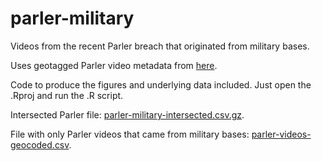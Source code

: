 # parler-military
Videos from the recent Parler breach that originated from military bases.

Uses geotagged Parler video metadata from [here](https://gist.github.com/kylemcdonald/8fdabd6526924012c1f5afe538d7dc09#file-_readme-md).

Code to produce the figures and underlying data included. Just open the .Rproj and run the .R script.


Intersected Parler file: [parler-military-intersected.csv.gz](https://github.com/Davidvandijcke/parler-military/blob/main/data/parler-military-intersected.csv.gz).

File with only Parler videos that came from military bases: [parler-videos-geocoded.csv](https://github.com/Davidvandijcke/parler-military/blob/main/data/parler-from-military.csv).
